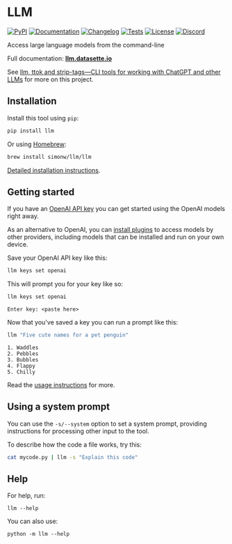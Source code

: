 # LLM

[![PyPI](https://img.shields.io/pypi/v/llm.svg)](https://pypi.org/project/llm/)
[![Documentation](https://readthedocs.org/projects/llm/badge/?version=latest)](https://llm.datasette.io/)
[![Changelog](https://img.shields.io/github/v/release/simonw/llm?include_prereleases&label=changelog)](https://llm.datasette.io/en/stable/changelog.html)
[![Tests](https://github.com/simonw/llm/workflows/Test/badge.svg)](https://github.com/simonw/llm/actions?query=workflow%3ATest)
[![License](https://img.shields.io/badge/license-Apache%202.0-blue.svg)](https://github.com/simonw/llm/blob/main/LICENSE)
[![Discord](https://img.shields.io/discord/823971286308356157?label=discord)](https://datasette.io/discord-llm)

Access large language models from the command-line

Full documentation: **[llm.datasette.io](https://llm.datasette.io/)**

See [llm, ttok and strip-tags—CLI tools for working with ChatGPT and other LLMs](https://simonwillison.net/2023/May/18/cli-tools-for-llms/) for more on this project.

## Installation

Install this tool using `pip`:
```bash
pip install llm
```
Or using [Homebrew](https://brew.sh/):
```bash
brew install simonw/llm/llm
```
[Detailed installation instructions](https://llm.datasette.io/en/stable/setup.html).

## Getting started

If you have an [OpenAI API key](https://platform.openai.com/account/api-keys) you can get started using the OpenAI models right away.

As an alternative to OpenAI, you can [install plugins](https://llm.datasette.io/en/stable/plugins/installing-plugins.html) to access models by other providers, including models that can be installed and run on your own device.

Save your OpenAI API key like this:

```bash
llm keys set openai
```
This will prompt you for your key like so:
```bash
llm keys set openai
```
```
Enter key: <paste here>
```
Now that you've saved a key you can run a prompt like this:
```bash
llm "Five cute names for a pet penguin"
```
```
1. Waddles
2. Pebbles
3. Bubbles
4. Flappy
5. Chilly
```
Read the [usage instructions](https://llm.datasette.io/en/stable/usage.html) for more.

## Using a system prompt

You can use the `-s/--system` option to set a system prompt, providing instructions for processing other input to the tool.

To describe how the code a file works, try this:

```bash
cat mycode.py | llm -s "Explain this code"
```


## Help

For help, run:

    llm --help

You can also use:

    python -m llm --help
